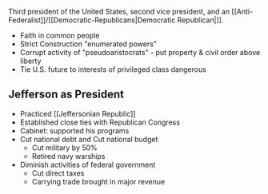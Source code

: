 Third president of the United States, second vice president, and an [[Anti-Federalist]]/[[Democratic-Republicans|Democratic Republican|]].
- Faith in common people
- Strict Construction "enumerated powers"
- Corrupt activity of "pseudoaristocrats" - put property & civil order above liberty
- Tie U.S. future to interests of privileged class dangerous
## Jefferson as President
- Practiced [[Jeffersonian Republic]]
- Established close ties with Republican Congress
- Cabinet: supported his programs
- Cut national debt and Cut national budget
	- Cut military by 50%
	- Retired navy warships
- Diminish activities of federal government
	- Cut direct taxes
	- Carrying trade brought in major revenue